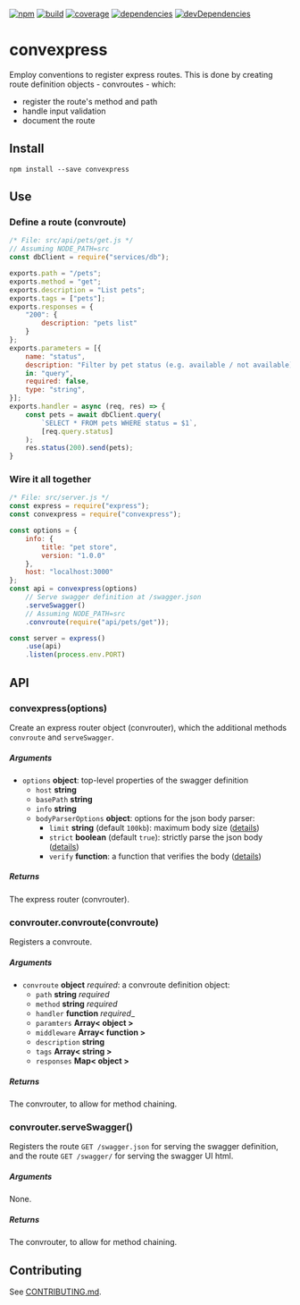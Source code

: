 [![npm](https://badge.fury.io/js/convexpress.svg)](https://badge.fury.io/js/convexpress)
[![build](https://travis-ci.org/staticdeploy/convexpress.svg?branch=master)](https://travis-ci.org/staticdeploy/convexpress)
[![coverage](https://codecov.io/github/staticdeploy/convexpress/coverage.svg?branch=master)](https://codecov.io/github/staticdeploy/convexpress?branch=master)
[![dependencies](https://david-dm.org/staticdeploy/convexpress.svg)](https://david-dm.org/staticdeploy/convexpress)
[![devDependencies](https://david-dm.org/staticdeploy/convexpress/dev-status.svg)](https://david-dm.org/staticdeploy/convexpress#info=devDependencies)

# convexpress

Employ conventions to register express routes. This is done by creating route
definition objects - convroutes - which:

* register the route's method and path
* handle input validation
* document the route

## Install

`npm install --save convexpress`

## Use

### Define a route (convroute)

```js
/* File: src/api/pets/get.js */
// Assuming NODE_PATH=src
const dbClient = require("services/db");

exports.path = "/pets";
exports.method = "get";
exports.description = "List pets";
exports.tags = ["pets"];
exports.responses = {
    "200": {
        description: "pets list"
    }
};
exports.parameters = [{
    name: "status",
    description: "Filter by pet status (e.g. available / not available)"
    in: "query",
    required: false,
    type: "string",
}];
exports.handler = async (req, res) => {
    const pets = await dbClient.query(
        `SELECT * FROM pets WHERE status = $1`,
        [req.query.status]
    );
    res.status(200).send(pets);
}
```

### Wire it all together

```js
/* File: src/server.js */
const express = require("express");
const convexpress = require("convexpress");

const options = {
    info: {
        title: "pet store",
        version: "1.0.0"
    },
    host: "localhost:3000"
};
const api = convexpress(options)
    // Serve swagger definition at /swagger.json
    .serveSwagger()
    // Assuming NODE_PATH=src
    .convroute(require("api/pets/get"));

const server = express()
    .use(api)
    .listen(process.env.PORT)
```

## API

### convexpress(options)

Create an express router object (convrouter), which the additional methods
`convroute` and `serveSwagger`.

##### Arguments

* `options` **object**: top-level properties of the swagger definition
  * `host` **string**
  * `basePath` **string**
  * `info` **string**
  * `bodyParserOptions` **object**: options for the json body parser:
    * `limit` **string** (default `100kb`): maximum body size
      ([details](https://github.com/expressjs/body-parser#limit))
    * `strict` **boolean** (default `true`): strictly parse the json body
      ([details](https://github.com/expressjs/body-parser#strict))
    * `verify` **function**: a function that verifies the body
      ([details](https://github.com/expressjs/body-parser#verify))

##### Returns

The express router (convrouter).

### convrouter.convroute(convroute)

Registers a convroute.

##### Arguments

* `convroute` **object** _required_: a convroute definition object:
  * `path` **string** _required_
  * `method` **string** _required_
  * `handler` **function** _required__
  * `paramters` **Array< object >**
  * `middleware` **Array< function >**
  * `description` **string**
  * `tags` **Array< string >**
  * `responses` **Map< object >**

##### Returns

The convrouter, to allow for method chaining.

### convrouter.serveSwagger()

Registers the route `GET /swagger.json` for serving the swagger definition, and
the route `GET /swagger/` for serving the swagger UI html.

##### Arguments

None.

##### Returns

The convrouter, to allow for method chaining.

## Contributing

See [CONTRIBUTING.md](./CONTRIBUTING.md).
